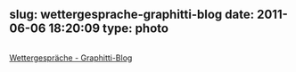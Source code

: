slug: wettergesprache-graphitti-blog
date: 2011-06-06 18:20:09
type: photo
---

<a href="http://www.graphitti-blog.de/2011/06/06/wettergesprache/"><img src="{{@asset.url swerner/tumblr/2011-06-06-wettergesprache-graphitti-blog-78cf8940bc.jpeg}}" alt=""/></a>

[Wettergespräche - Graphitti-Blog](http://www.graphitti-blog.de/2011/06/06/wettergesprache/)
